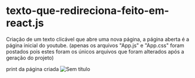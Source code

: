 # texto-que-redireciona-feito-em-react.js
Criação de um texto clicável que abre uma nova página, a página aberta é a página inicial do youtube. (apenas os arquivos "App.js" e "App.css" foram postados pois estes foram os únicos arquivos que foram alterados após a geração do projeto)

print da página criada
![Sem título](https://github.com/P7qMXFXqzy/texto-que-redireciona-feito-em-react.js/assets/139146483/95cf267a-0018-43f4-ab99-b3d4bdf0de54)
